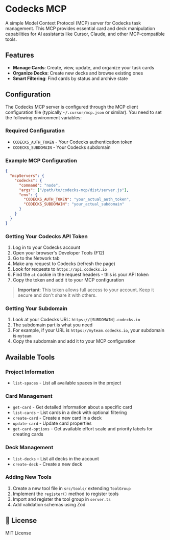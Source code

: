 # Codecks MCP

A simple Model Context Protocol (MCP) server for Codecks task management. This MCP provides essential card and deck manipulation capabilities for AI assistants like Cursor, Claude, and other MCP-compatible tools.

## Features

- **Manage Cards**: Create, view, update, and organize your task cards
- **Organize Decks**: Create new decks and browse existing ones
- **Smart Filtering**: Find cards by status and archive state

## Configuration

The Codecks MCP server is configured through the MCP client configuration file (typically `~/.cursor/mcp.json` or similar). You need to set the following environment variables:

### Required Configuration

- `CODECKS_AUTH_TOKEN` - Your Codecks authentication token
- `CODECKS_SUBDOMAIN` - Your Codecks subdomain

### Example MCP Configuration

```json
{
  "mcpServers": {
    "codecks": {
      "command": "node",
      "args": ["/path/to/codecks-mcp/dist/server.js"],
      "env": {
        "CODECKS_AUTH_TOKEN": "your_actual_auth_token",
        "CODECKS_SUBDOMAIN": "your_actual_subdomain"
      }
    }
  }
}
```

### Getting Your Codecks API Token

1. Log in to your Codecks account
2. Open your browser's Developer Tools (F12)
3. Go to the Network tab
4. Make any request to Codecks (refresh the page)
5. Look for requests to `https://api.codecks.io`
6. Find the `at` cookie in the request headers - this is your API token
7. Copy the token and add it to your MCP configuration

> **Important**: This token allows full access to your account. Keep it secure and don't share it with others.

### Getting Your Subdomain

1. Look at your Codecks URL: `https://[SUBDOMAIN].codecks.io`
2. The subdomain part is what you need
3. For example, if your URL is `https://myteam.codecks.io`, your subdomain is `myteam`
4. Copy the subdomain and add it to your MCP configuration

## Available Tools

### Project Information

- `list-spaces` - List all available spaces in the project

### Card Management

- `get-card` - Get detailed information about a specific card
- `list-cards` - List cards in a deck with optional filtering
- `create-card` - Create a new card in a deck
- `update-card` - Update card properties
- `get-card-options` - Get available effort scale and priority labels for creating cards

### Deck Management

- `list-decks` - List all decks in the account
- `create-deck` - Create a new deck

### Adding New Tools

1. Create a new tool file in `src/tools/` extending `ToolGroup`
2. Implement the `register()` method to register tools
3. Import and register the tool group in `server.ts`
4. Add validation schemas using Zod

## 📝 License

MIT License
